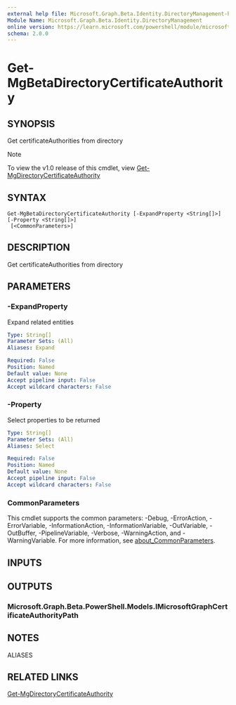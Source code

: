 ```yaml
---
external help file: Microsoft.Graph.Beta.Identity.DirectoryManagement-help.xml
Module Name: Microsoft.Graph.Beta.Identity.DirectoryManagement
online version: https://learn.microsoft.com/powershell/module/microsoft.graph.beta.identity.directorymanagement/get-mgbetadirectorycertificateauthority
schema: 2.0.0
---
```


# Get-MgBetaDirectoryCertificateAuthority

## SYNOPSIS
Get certificateAuthorities from directory

> [!NOTE]
> To view the v1.0 release of this cmdlet, view [Get-MgDirectoryCertificateAuthority](/powershell/module/Microsoft.Graph.Identity.DirectoryManagement/Get-MgDirectoryCertificateAuthority?view=graph-powershell-v1.0)

## SYNTAX

```
Get-MgBetaDirectoryCertificateAuthority [-ExpandProperty <String[]>] [-Property <String[]>]
 [<CommonParameters>]
```

## DESCRIPTION
Get certificateAuthorities from directory

## PARAMETERS

### -ExpandProperty
Expand related entities

```yaml
Type: String[]
Parameter Sets: (All)
Aliases: Expand

Required: False
Position: Named
Default value: None
Accept pipeline input: False
Accept wildcard characters: False
```

### -Property
Select properties to be returned

```yaml
Type: String[]
Parameter Sets: (All)
Aliases: Select

Required: False
Position: Named
Default value: None
Accept pipeline input: False
Accept wildcard characters: False
```

### CommonParameters
This cmdlet supports the common parameters: -Debug, -ErrorAction, -ErrorVariable, -InformationAction, -InformationVariable, -OutVariable, -OutBuffer, -PipelineVariable, -Verbose, -WarningAction, and -WarningVariable. For more information, see [about_CommonParameters](http://go.microsoft.com/fwlink/?LinkID=113216).

## INPUTS

## OUTPUTS

### Microsoft.Graph.Beta.PowerShell.Models.IMicrosoftGraphCertificateAuthorityPath
## NOTES

ALIASES

## RELATED LINKS
[Get-MgDirectoryCertificateAuthority](/powershell/module/Microsoft.Graph.Identity.DirectoryManagement/Get-MgDirectoryCertificateAuthority?view=graph-powershell-v1.0)

